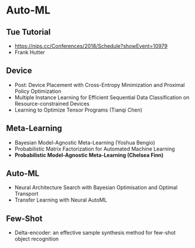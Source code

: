 # Auto-ML

## Tue Tutorial
- https://nips.cc/Conferences/2018/Schedule?showEvent=10979
- Frank Hutter

## Device
- Post: Device Placement with Cross-Entropy Minimization and Proximal Policy Optimization
- Multiple Instance Learning for Efficient Sequential Data Classification on Resource-constrained Devices
- Learning to Optimize Tensor Programs (Tianqi Chen)

## Meta-Learning
- Bayesian Model-Agnostic Meta-Learning (Yoshua Bengio)
- Probabilistic Matrix Factorization for Automated Machine Learning
- **Probabilistic Model-Agnostic Meta-Learning (Chelsea Finn)**

## Auto-ML
- Neural Architecture Search with Bayesian Optimisation and Optimal Transport
- Transfer Learning with Neural AutoML

## Few-Shot
- Delta-encoder: an effective sample synthesis method for few-shot object recognition
